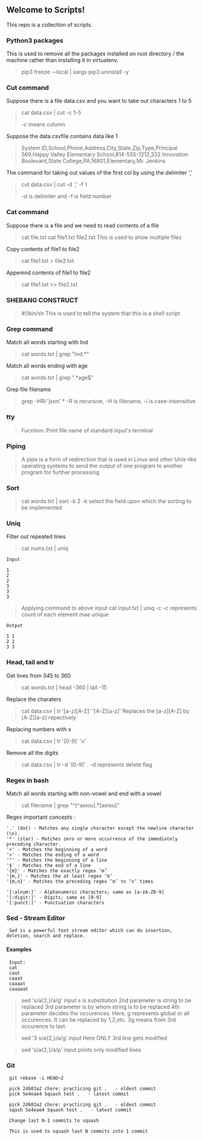 ## Welcome to Scripts!

This repo is a collection of scripts.

### Python3 packages

This is used to remove all the packages installed on root directory / the machine rather than installing it in virtualenv.

 >  pip3 freeze --local | xargs pip3 uninstall -y
 
### Cut command
 
 Suppose there is a file data.csv and you want to take out characters 1 to 5 
 
 > cat data.csv | cut -c 1-5
 >
 > -c means column
 
 
 
 Suppose the data.csvfile contains data like 1 
 >System ID,School,Phone,Address,City,State,Zip,Type,Principal
 >569,Happy Valley Elementary School,814-555-1212,332 Innovation Boulevard,State College,PA,16801,Elementary,Mr. Jenkins

 The command for taking out values of the first col by using the delimiter ','
 
 > cut data.csv | cut -d ',' -f 1
 >
 >  -d is delimiter and -f is field number
 
 
### Cat command 

 Suppose there is a file and we need to read contents of a file 
 
 > cat file.txt
 > cat file1.txt file2.txt
 > This is used to show  multiple files 


 Copy contents of file1 to file2
 
 > cat file1.txt > file2.txt
 
 Appemnd contents of file1 to file2
 
 > cat file1.txt >> file2.txt
 
 ### SHEBANG CONSTRUCT 
 
 > #!/bin/sh
 > This is used to tell the system that this is a shell script
 
 ### Grep command 
 
 Match all words starting with Ind
 
 > cat words.txt | grep "Ind.*"

Match all words ending with age

 > cat words.txt | grep ".*age$"
 
Grep file filename

 > grep -HRi 'json' *
 > -R  is recursive, -H is filename, -i is case-insensitive

 
 ### tty
 
 > Fucntion: Print file name of standard input's terminal
 
 ### Piping 
 
 > A pipe is a form of redirection that is used in Linux and other Unix-like operating systems to send the output of one program to another program for further processing
 
 
 ### Sort 
 
 > cat words.txt | sort -k 2 
 > -k select the field upon which the sorting to be implemented 
 
 ### Uniq
 
 Filter out repeated lines 
 
 > cat nums.txt | uniq
 
    Input 
    
    1
    2
    2
    3
    3
    3
 
 >   Applying command to above input 
 >   cat input.txt | uniq -c
 >  -c represents count of each element mae unique
 
    Output 
    
    1 1
    2 2 
    3 3  
   
   ### Head, tail and tr
   
   Get lines from 345 to 360
   
   > cat words.txt | head -360 | tail -15
   
   Replace the charaters 
   
   > cat data.csv | tr '[a-z][A-Z]' '[A-Z][a-z]'
   > Replaces the [a-z][A-Z] by [A-Z][a-z] repectively
 
   Replacing numbers with x 
   
   > cat data.csv | tr '[0-9]' 'x'
   
   Remove all the digits 
   
   > cat data.csv | tr -d '[0-9]'
   > . -d represents delete flag
   
   
### Regex in bash 

Match all words starting with non-vowel and end with a vowel

  >  cat filename | grep "^[^aeiou].*[aeiou]" 
  
  
 Regex important concepts :
 
    '.' (dot) - Matches any single character except the newline character (\n).
    '*' (star) - Matches zero or more occurrence of the immediately preceding character.
    '<' - Matches the beginning of a word
    '>' - Matches the ending of a word
    '^' - Matches the beginning of a line
    '$' - Matches the end of a line  
    '{m}' - Matches the exactly regex ‘m’
    '{m,}' - Matches the at least regex ‘m’
    '{m,n}' - Matches the preceding regex ‘m’ to ‘n’ times
    
    '[:alnum:]' - Alphanumeric characters; same as [a-zA-Z0-9]
    '[:digit:]' - Digits; same as [0-9]
    '[:punct:]' - Punctuation characters

### Sed - Stream Editor

     Sed is a powerful text stream editor which can do insertion, deletion, search and replace.
     
   #### Examples
   
   
     Input:  
     cat
     caat
     caaat
     caaaat
     caaaaat

   > sed 's/a\{2,\}/a/g' input
   > s is substitution
   > 2nd parameter is string to be replaced
   > 3rd parameter is by whom string is to be replaced
   > 4th parameter decides the occurences. 
   > Here, g represents global or all occurences. It can be replaced by 1,2,etc. 3g means from 3rd occurence to last. 
   
   
   > sed '3 s/a\{2,\}/a/g' input
   > Here ONLY 3rd line gets modified
   
   
   > sed 's/a\{2,\}/a/p' input
   > prints only modified lines 
   
   
   ### Git 
   
     git rebase -i HEAD~2
     
     pick 2d603a2 chore: practicing git .   - oldest commit 
     pick 5e4eae4 Squash test .   - latest commit

     pick 2d603a2 chore: practicing git .   - oldest commit 
     sqash 5e4eae4 Squash test .   - latest commit
     
     Change last N-1 commits to squash 
     
     This is used to squash last N commits into 1 commit 
 

